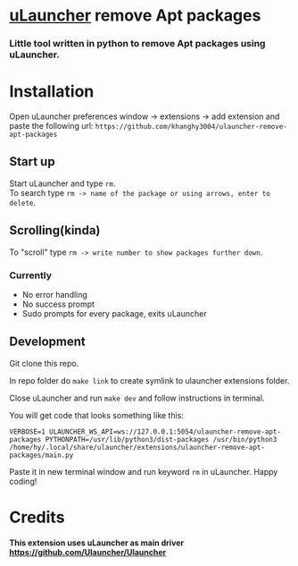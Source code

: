 
# [uLauncher](https://github.com/Ulauncher/Ulauncher) remove Apt packages

### Little tool written in python to remove Apt packages using uLauncher.

# Installation
Open uLauncher preferences window -> extensions -> add extension and paste the following url:
`https://github.com/khanghy3004/ulauncher-remove-apt-packages`

## Start up 
Start uLauncher and type `rm`. <br>
To search type `rm -> name of the package or using arrows, enter to delete`.

## Scrolling(kinda)
To "scroll" type `rm -> write number to show packages further down`.

### Currently
* No error handling
* No success prompt
* Sudo prompts for every package, exits uLauncher

## Development
Git clone this repo.

In repo folder do `make link` to create symlink to ulauncher extensions folder.

Close uLauncher and run `make dev` and follow instructions in terminal.

You will get code that looks something like this:
```
VERBOSE=1 ULAUNCHER_WS_API=ws://127.0.0.1:5054/ulauncher-remove-apt-packages PYTHONPATH=/usr/lib/python3/dist-packages /usr/bin/python3 /home/hy/.local/share/ulauncher/extensions/ulauncher-remove-apt-packages/main.py
```
Paste it in new terminal window and run keyword `rm` in uLauncher. 
Happy coding!



# Credits
#### This extension uses uLauncher as main driver https://github.com/Ulauncher/Ulauncher
